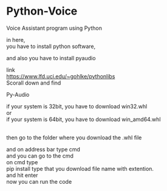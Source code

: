 # Python-Voice
Voice Assistant program using Python<br>


in here,<br>
you have to install python software,<br>

and also you have to install pyaudio<br>

link<br>
https://www.lfd.uci.edu/~gohlke/pythonlibs
<br>
Scorall down and find<br>

Py-Audio<br>

if your system is 32bit, you have to download win32.whl 
<br>
or
<br>
if your system is 64bit, you have to download win_amd64.whl

<br>
then go to the folder where you download the .whl file <br>

and on address bar type cmd
<br>and you can go to the cmd
<br>
on cmd type<br>
pip install type that you download file name with extention.
<br>
and hit enter
<br> now you can run the code
